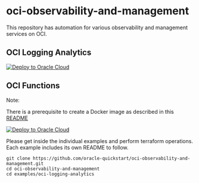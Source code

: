 # oci-observability-and-management

This repository has automation for various observability and management services on OCI.

## OCI Logging Analytics      

[![Deploy to Oracle Cloud](https://oci-resourcemanager-plugin.plugins.oci.oraclecloud.com/latest/deploy-to-oracle-cloud.svg)](https://cloud.oracle.com/resourcemanager/stacks/create?zipUrl=https://github.com/oracle-quickstart/oci-observability-and-management/releases/download/ocilogginganalyticsv2.0/oci-logging-analyticsv2.0.zip) 

## OCI Functions 

Note:

There is a prerequisite to create a Docker image as described in this [README](https://github.com/oracle-quickstart/oci-observability-and-management/blob/master/examples/oci-functions/README.md)

[![Deploy to Oracle Cloud](https://oci-resourcemanager-plugin.plugins.oci.oraclecloud.com/latest/deploy-to-oracle-cloud.svg)](https://cloud.oracle.com/resourcemanager/stacks/create?zipUrl=https://github.com/oracle-quickstart/oci-observability-and-management/releases/download/functionsv1.0/oci-functions.zip) 

Please get inside the individual examples and perform terraform operations. Each example includes its own README to follow.

```
git clone https://github.com/oracle-quickstart/oci-observability-and-management.git
cd oci-observability-and-management
cd examples/oci-logging-analytics
```

